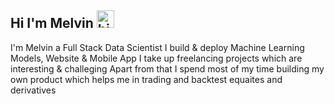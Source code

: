 ## Hi I'm Melvin <img src="https://user-images.githubusercontent.com/1303154/88677602-1635ba80-d120-11ea-84d8-d263ba5fc3c0.gif" width="28px" alt="hi">

I'm Melvin a Full Stack Data Scientist
I build & deploy Machine Learning Models, Website & Mobile App
I take up freelancing projects which are interesting & challeging 
Apart from that I  spend most of my time building my own product which helps me in trading and backtest equaites and derivatives 


